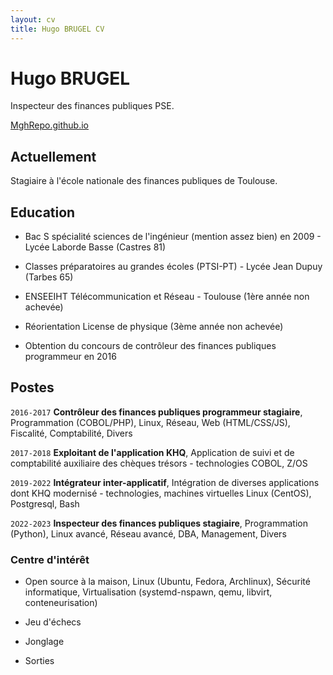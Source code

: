 ```yaml
---
layout: cv
title: Hugo BRUGEL CV
---
```

# Hugo BRUGEL
Inspecteur des finances publiques PSE.

<div id="webaddress">
<a href="MghRepo.github.io">MghRepo.github.io</a>

## Actuellement

Stagiaire à l'école nationale des finances publiques de Toulouse.

## Education

- Bac S spécialité sciences de l'ingénieur (mention assez bien) en 2009 - Lycée Laborde Basse (Castres 81)

- Classes préparatoires au grandes écoles (PTSI-PT) - Lycée Jean Dupuy (Tarbes 65)

- ENSEEIHT Télécommunication et Réseau - Toulouse (1ère année non achevée)

- Réorientation License de physique (3ème année non achevée)

- Obtention du concours de contrôleur des finances publiques programmeur en 2016

## Postes

`2016-2017`
__Contrôleur des finances publiques programmeur stagiaire__, Programmation (COBOL/PHP), Linux, Réseau, Web (HTML/CSS/JS), Fiscalité, Comptabilité, Divers

`2017-2018`
__Exploitant de l'application KHQ__, Application de suivi et de comptabilité auxiliaire des chèques trésors - technologies COBOL, Z/OS

`2019-2022`
__Intégrateur inter-applicatif__, Intégration de diverses applications dont KHQ modernisé - technologies, machines virtuelles Linux (CentOS), Postgresql, Bash

`2O22-2023`
__Inspecteur des finances publiques stagiaire__, Programmation (Python), Linux avancé, Réseau avancé, DBA, Management, Divers

### Centre d'intérêt

* Open source à la maison, Linux (Ubuntu, Fedora, Archlinux), Sécurité informatique, Virtualisation (systemd-nspawn, qemu, libvirt, conteneurisation)

* Jeu d'échecs

* Jonglage

* Sorties

<!-- ### Footer

Last updated: Décembre 2022 -->


